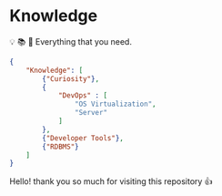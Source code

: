 # Knowledge

:bulb: :books: :telescope: Everything that you need.

```json
{
    "Knowledge": [
        {"Curiosity"},
        {
            "DevOps" : [
                "OS Virtualization",
                "Server"
            ]
        },
        {"Developer Tools"},
        {"RDBMS"}
    ]
}
```

Hello! thank you so much for visiting this repository :+1:

